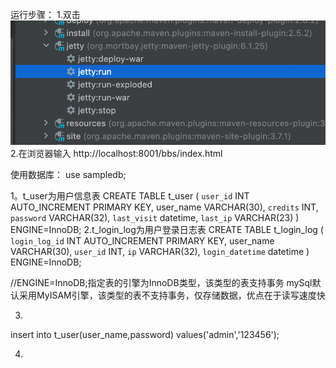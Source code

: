 运行步骤：
1.双击
![img.png](img.png)
2.在浏览器输入
http://localhost:8001/bbs/index.html





使用数据库：
use sampledb;

1。t_user为用户信息表
    CREATE TABLE t_user (
        `user_id` INT AUTO_INCREMENT PRIMARY KEY,
                user_name VARCHAR(30),
        `credits` INT,
        `password` VARCHAR(32),
        `last_visit` datetime,
        `last_ip` VARCHAR(23)
) ENGINE=InnoDB;
2.t_login_log为用户登录日志表
    CREATE TABLE t_login_log (
        `login_log_id` INT AUTO_INCREMENT PRIMARY KEY,
                user_name VARCHAR(30),
        `user_id` INT,
        `ip` VARCHAR(32),
        `login_datetime` datetime
) ENGINE=InnoDB;

//ENGINE=InnoDB;指定表的引擎为InnoDB类型，该类型的表支持事务
mySql默认采用MyISAM引擎，该类型的表不支持事务，仅存储数据，优点在于读写速度快

3.
insert into t_user(user_name,password) values('admin','123456');

4.
